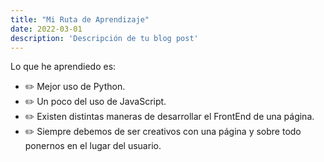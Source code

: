 ```yaml
---
title: "Mi Ruta de Aprendizaje"
date: 2022-03-01
description: 'Descripción de tu blog post'
---
```


Lo que he aprendiedo es:

- ✏️ Mejor uso de Python.
- ✏️ Un poco del uso de JavaScript.
- ✏️ Existen distintas maneras de desarrollar el FrontEnd de una página.
- ✏️ Siempre debemos de ser creativos con una página y sobre todo ponernos en el lugar del usuario.
